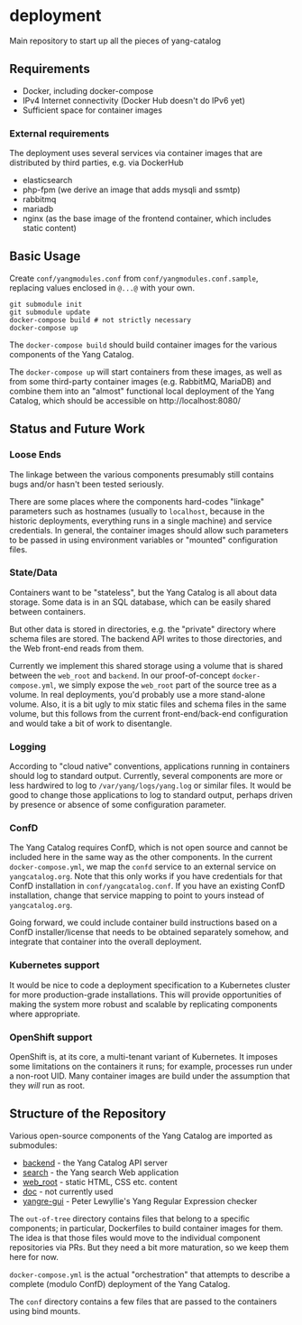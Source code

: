 # deployment
Main repository to start up all the pieces of yang-catalog

## Requirements

* Docker, including docker-compose
* IPv4 Internet connectivity (Docker Hub doesn't do IPv6 yet)
* Sufficient space for container images

### External requirements

The deployment uses several services via container images that are
distributed by third parties, e.g. via DockerHub

* elasticsearch
* php-fpm (we derive an image that adds mysqli and ssmtp)
* rabbitmq
* mariadb
* nginx (as the base image of the frontend container, which includes
  static content)

## Basic Usage

Create `conf/yangmodules.conf` from `conf/yangmodules.conf.sample`,
replacing values enclosed in `@...@` with your own.

```
git submodule init
git submodule update
docker-compose build # not strictly necessary
docker-compose up
```

The `docker-compose build` should build container images for the
various components of the Yang Catalog.

The `docker-compose up` will start containers from these images, as
well as from some third-party container images (e.g. RabbitMQ,
MariaDB) and combine them into an "almost" functional local deployment
of the Yang Catalog, which should be accessible on
http://localhost:8080/

## Status and Future Work

### Loose Ends

The linkage between the various components presumably still contains
bugs and/or hasn't been tested seriously.

There are some places where the components hard-codes "linkage"
parameters such as hostnames (usually to `localhost`, because in the
historic deployments, everything runs in a single machine) and service
credentials.  In general, the container images should allow such
parameters to be passed in using environment variables or "mounted"
configuration files.

### State/Data

Containers want to be "stateless", but the Yang Catalog is all about
data storage.  Some data is in an SQL database, which can be easily
shared between containers.

But other data is stored in directories, e.g. the "private" directory
where schema files are stored.  The backend API writes to those
directories, and the Web front-end reads from them.

Currently we implement this shared storage using a volume that is
shared between the `web_root` and `backend`.  In our proof-of-concept
`docker-compose.yml`, we simply expose the `web_root` part of the
source tree as a volume.  In real deployments, you'd probably use a
more stand-alone volume.  Also, it is a bit ugly to mix static files
and schema files in the same volume, but this follows from the current
front-end/back-end configuration and would take a bit of work to
disentangle.

### Logging

According to "cloud native" conventions, applications running in
containers should log to standard output.  Currently, several
components are more or less hardwired to log to
`/var/yang/logs/yang.log` or similar files.  It would be good to
change those applications to log to standard output, perhaps driven by
presence or absence of some configuration parameter.

### ConfD

The Yang Catalog requires ConfD, which is not open source and cannot
be included here in the same way as the other components.  In the
current `docker-compose.yml`, we map the `confd` service to an
external service on `yangcatalog.org`.  Note that this only works if
you have credentials for that ConfD installation in
`conf/yangcatalog.conf`.  If you have an existing ConfD installation,
change that service mapping to point to yours instead of
`yangcatalog.org`.

Going forward, we could include container build instructions based on
a ConfD installer/license that needs to be obtained separately
somehow, and integrate that container into the overall deployment.

### Kubernetes support

It would be nice to code a deployment specification to a Kubernetes
cluster for more production-grade installations.  This will provide
opportunities of making the system more robust and scalable by
replicating components where appropriate.

### OpenShift support

OpenShift is, at its core, a multi-tenant variant of Kubernetes.  It
imposes some limitations on the containers it runs; for example,
processes run under a non-root UID.  Many container images are build
under the assumption that they _will_ run as root.

## Structure of the Repository

Various open-source components of the Yang Catalog are imported as
submodules:

* [backend](https://github.com/YangCatalog/backend) - the Yang Catalog
  API server
* [search](https://github.com/YangCatalog/search) - the Yang search
  Web application
* [web_root](https://github.com/YangCatalog/web_root) - static HTML,
  CSS etc. content
* [doc](https://github.com/YangCatalog/doc) - not currently used
* [yangre-gui](https://github.com/plewyllie/yangre-gui) - Peter
  Lewyllie's Yang Regular Expression checker

The `out-of-tree` directory contains files that belong to a specific
components; in particular, Dockerfiles to build container images for
them.  The idea is that those files would move to the individual
component repositories via PRs.  But they need a bit more maturation,
so we keep them here for now.

`docker-compose.yml` is the actual "orchestration" that attempts to
describe a complete (modulo ConfD) deployment of the Yang Catalog.

The `conf` directory contains a few files that are passed to the
containers using bind mounts.
